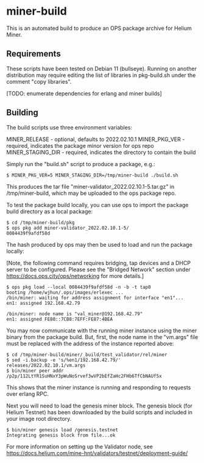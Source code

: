 # miner-build

This is an automated build to produce an OPS package archive for Helium
Miner.

## Requirements

These scripts have been tested on Debian 11 (bullseye). Running on another
distribution may require editing the list of libraries in pkg-build.sh under
the comment "copy libraries".

[TODO: enumerate dependencies for erlang and miner builds]

## Building

The build scripts use three environment variables:

MINER_RELEASE     - optional, defaults to 2022.02.10.1
MINER_PKG_VER     - required, indicates the package minor version for ops repo
MINER_STAGING_DIR - required, indicates the directory to contain the build

Simply run the "build.sh" script to produce a package, e.g.:

```
$ MINER_PKG_VER=5 MINER_STAGING_DIR=/tmp/miner-build ./build.sh
```

This produces the tar file "miner-validator_2022.02.10.1-5.tar.gz" in
/tmp/miner-build, which may be uploaded to the ops package repo.

To test the package build locally, you can use ops to import the package build
directory as a local package:

```
$ cd /tmp/miner-build/pkg
$ ops pkg add miner-validator_2022.02.10.1-5/
0084439f9afdf58d
```

The hash produced by ops may then be used to load and run the package locally:

[Note, the following command requires bridging, tap devices and a DHCP server
to be configured. Please see the "Bridged Network" section under
https://docs.ops.city/ops/networking for more details.]

```
$ ops pkg load --local 0084439f9afdf58d -n -b -t tap0
booting /home/wjhun/.ops/images/erlexec ...
/bin/miner: waiting for address assignment for interface "en1"...
en1: assigned 192.168.42.79

/bin/miner: node name is "val_miner@192.168.42.79"
en1: assigned FE80::7CB8:7EFF:FE87:4BEA
```

You may now communicate with the running miner instance using the miner binary
from the package build. But, first, the node name in the "vm.args" file must
be replaced with the address of the instance reported above:

```
$ cd /tmp/miner-build/miner/_build/test_validator/rel/miner
$ sed -i.backup -e 's/%en1/192.168.42.79/' releases/2022.02.10.1/vm.args
$ bin/miner peer addr
/p2p/112LtYR1SuHNxY3pWuNoSrvef3wVP2bEfZaHc2FHb6TfCbNAUf5x
```

This shows that the miner instance is running and responding to requests over
erlang RPC.

Next you will need to load the genesis miner block. The genesis block (for
Helium Testnet) has been downloaded by the build scripts and included in your
image root directory.

```
$ bin/miner genesis load /genesis.testnet
Integrating genesis block from file...ok
```

For more information on setting up the Validator node, see
https://docs.helium.com/mine-hnt/validators/testnet/deployment-guide/
